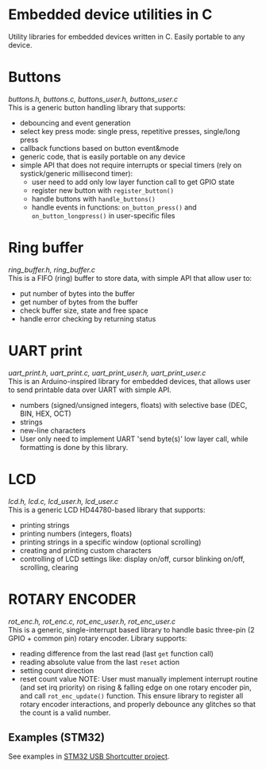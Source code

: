 # Embedded device utilities in C
Utility libraries for embedded devices written in C. Easily portable to any device.

# Buttons  
_buttons.h, buttons.c, buttons_user.h, buttons_user.c_  
This is a generic button handling library that supports:
* debouncing and event generation
* select key press mode: single press, repetitive presses, single/long press
* callback functions based on button event&mode
* generic code, that is easily portable on any device
* simple API that does not require interrupts or special timers (rely on systick/generic millisecond timer):
    * user need to add only low layer function call to get GPIO state
    * register new button with `register_button()`
    * handle buttons with `handle_buttons()`
    * handle events in functions: `on_button_press()` and `on_button_longpress()` in user-specific files

# Ring buffer  
_ring_buffer.h, ring_buffer.c_  
This is a FIFO (ring) buffer to store data, with simple API that allow user to:
* put number of bytes into the buffer
* get number of bytes from the buffer
* check buffer size, state and free space
* handle error checking by returning status

# UART print
_uart_print.h, uart_print.c, uart_print_user.h, uart_print_user.c_  
This is an Arduino-inspired library for embedded devices, that allows user to send printable data over UART with simple API.
* numbers (signed/unsigned integers, floats) with selective base (DEC, BIN, HEX, OCT)
* strings
* new-line characters
* User only need to implement UART 'send byte(s)' low layer call, while formatting is done by this library.

# LCD
_lcd.h, lcd.c, lcd\_user.h, lcd\_user.c_  
This is a generic LCD HD44780-based library that supports:
* printing strings
* printing numbers (integers, floats)
* printing strings in a specific window (optional scrolling)
* creating and printing custom characters
* controlling of LCD settings like: display on/off, cursor blinking on/off, scrolling, clearing

# ROTARY ENCODER
_rot\_enc.h, rot\_enc.c, rot\_enc\_user.h, rot\_enc\_user.c_  
This is a generic, single-interrupt based library to handle basic three-pin (2 GPIO + common pin) rotary encoder.
Library supports: 
* reading difference from the last read (last `get` function call)
* reading absolute value from the last `reset` action
* setting count direction
* reset count value
NOTE: User must manually implement interrupt routine (and set irq priority) on rising & falling edge on one rotary encoder pin, and call `rot_enc_update()` function. 
This ensure library to register all rotary encoder interactions, and properly debounce any glitches so that the count is a valid number.

## Examples (STM32)
See examples in [STM32 USB Shortcutter project](https://github.com/damogranlabs/USB-Shortcutter-based-on-STM32-and-AHK-script). 
